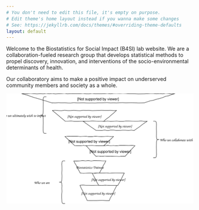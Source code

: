 ```yaml
---
# You don't need to edit this file, it's empty on purpose.
# Edit theme's home layout instead if you wanna make some changes
# See: https://jekyllrb.com/docs/themes/#overriding-theme-defaults
layout: default
---
```


Welcome to the Biostatistics for Social Impact (B4SI) lab website. We are a collaboration-fueled research group that develops statistical methods to propel discovery, innovation, and interventions of the socio-environmental determinants of health.

Our collaboratory aims to make a positive impact on underserved community members and society as a whole.

<div style="text-align:center"><img src ="/assets/society.svg"/></div>